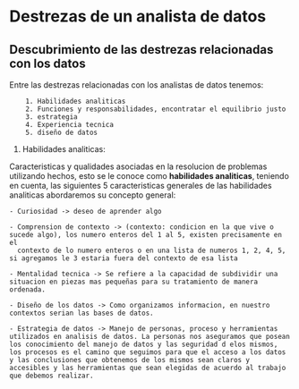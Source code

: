 # Destrezas de un analista de datos

## Descubrimiento de las destrezas relacionadas con los datos

Entre las destrezas relacionadas con los analistas de datos tenemos:

        1. Habilidades analiticas
        2. Funciones y responsabilidades, encontratar el equilibrio justo
        3. estrategia
        4. Experiencia tecnica
        5. diseño de datos

1. Habilidades analiticas:

Caracteristicas y qualidades asociadas en la resolucion de problemas utilizando hechos, esto se le conoce como **habilidades analiticas**,
teniendo en cuenta, las siguientes 5 caracteristicas generales de las habilidades analiticas abordaremos su concepto general:

    - Curiosidad -> deseo de aprender algo
    
    - Comprension de contexto -> (contexto: condicion en la que vive o sucede algo), los numero enteros del 1 al 5, existen precisamente en el
      contexto de lo numero enteros o en una lista de numeros 1, 2, 4, 5, si agregamos le 3 estaria fuera del contexto de esa lista
    
    - Mentalidad tecnica -> Se refiere a la capacidad de subdividir una situacion en piezas mas pequeñas para su tratamiento de manera ordenada.
    
    - Diseño de los datos -> Como organizamos informacion, en nuestro contextos serian las bases de datos.
    
    - Estrategia de datos -> Manejo de personas, proceso y herramientas utilizados en analisis de datos. La personas nos aseguramos que posean los conocimiento del manejo de datos y las seguridad d elos mismos, los procesos es el camino que seguimos para que el acceso a los datos y las conclusiones que obtenemos de los mismos sean claros y accesibles y las herramientas que sean elegidas de acuerdo al trabajo que debemos realizar.
